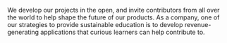 We develop our projects in the open, and invite contributors from all over the world to help shape the future of our products. As a company, one of our strategies to provide sustainable education is to develop revenue-generating applications that curious learners can help contribute to.